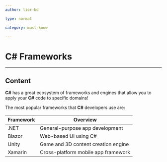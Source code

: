 ```yaml
---
author: lior-bd

type: normal

category: must-know

---
```


# C# Frameworks

---

## Content


**C#** has a great ecosystem of frameworks and engines that allow you to apply your **C#** code to specific domains!

The most popular frameworks that **C#** developers use are:


| Framework | Overview                             |
|-----------|--------------------------------------|
| .NET      | General-purpose app development      |
| Blazor    | Web-based UI using C#                |
| Unity     | Game and 3D content creation engine  |
| Xamarin   | Cross-platform mobile app framework  |
